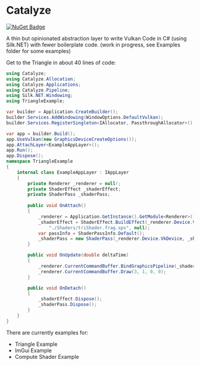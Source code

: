 ﻿# Catalyze
[![NuGet Badge](https://buildstats.info/nuget/Catalyze?includePreReleases=true)](https://www.nuget.org/packages/Catalyze/0.1.0-alpha.1)


A thin but opinionated abstraction layer to write Vulkan Code in C# (using Silk.NET) with fewer boilerplate code.
(work in progress, see Examples folder for some examples)

Get to the Triangle in about 40 lines of code:
```csharp
using Catalyze;
using Catalyze.Allocation;
using Catalyze.Applications;
using Catalyze.Pipeline;
using Silk.NET.Windowing;
using TriangleExample;

var builder = Application.CreateBuilder();
builder.Services.AddWindowing(WindowOptions.DefaultVulkan);
builder.Services.RegisterSingleton<IAllocator, PassthroughAllocator>();

var app = builder.Build();
app.UseVulkan(new GraphicsDeviceCreateOptions());
app.AttachLayer<ExampleAppLayer>();
app.Run();
app.Dispose();
namespace TriangleExample
{
    internal class ExampleAppLayer : IAppLayer
    {
        private Renderer _renderer = null!;
        private ShaderEffect _shaderEffect;
        private ShaderPass _shaderPass;
    
        public void OnAttach()
        {
            _renderer = Application.GetInstance().GetModule<Renderer>()!;
            _shaderEffect = ShaderEffect.BuildEffect(_renderer.Device.VkDevice, "./Shaders/triShader.vert.spv",
                "./Shaders/triShader.frag.spv", null);
            var passInfo = ShaderPassInfo.Default();
            _shaderPass = new ShaderPass(_renderer.Device.VkDevice, _shaderEffect, passInfo, default, _renderer.RenderPass);
        }

        public void OnUpdate(double deltaTime)
        {
            _renderer.CurrentCommandBuffer.BindGraphicsPipeline(_shaderPass);
            _renderer.CurrentCommandBuffer.Draw(3, 1, 0, 0);
        }

        public void OnDetach()
        {
            _shaderEffect.Dispose();
            _shaderPass.Dispose();
        }
    }
}
```

There are currently examples for:
* Triangle Example
* ImGui Example
* Compute Shader Example
